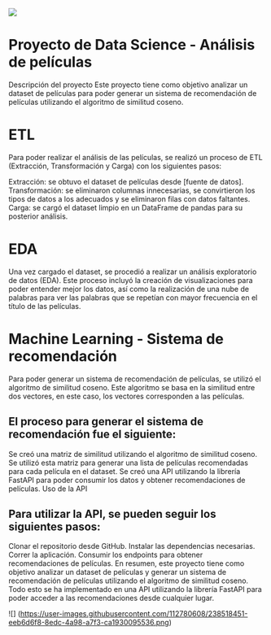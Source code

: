 ![](https://user-images.githubusercontent.com/112780608/238518446-91bc87a4-acc2-43d6-a80d-0ee51b785589.png)

# Proyecto de Data Science - Análisis de películas
Descripción del proyecto
Este proyecto tiene como objetivo analizar un dataset de películas para poder generar un sistema de recomendación de películas utilizando el algoritmo de similitud coseno.

# ETL
Para poder realizar el análisis de las películas, se realizó un proceso de ETL (Extracción, Transformación y Carga) con los siguientes pasos:

Extracción: se obtuvo el dataset de películas desde [fuente de datos].
Transformación: se eliminaron columnas innecesarias, se convirtieron los tipos de datos a los adecuados y se eliminaron filas con datos faltantes.
Carga: se cargó el dataset limpio en un DataFrame de pandas para su posterior análisis.
# EDA
Una vez cargado el dataset, se procedió a realizar un análisis exploratorio de datos (EDA). Este proceso incluyó la creación de visualizaciones para poder entender mejor los datos, así como la realización de una nube de palabras para ver las palabras que se repetían con mayor frecuencia en el título de las películas.

# Machine Learning - Sistema de recomendación
Para poder generar un sistema de recomendación de películas, se utilizó el algoritmo de similitud coseno. Este algoritmo se basa en la similitud entre dos vectores, en este caso, los vectores corresponden a las películas.

## El proceso para generar el sistema de recomendación fue el siguiente:

Se creó una matriz de similitud utilizando el algoritmo de similitud coseno.
Se utilizó esta matriz para generar una lista de películas recomendadas para cada película en el dataset.
Se creó una API utilizando la librería FastAPI para poder consumir los datos y obtener recomendaciones de películas.
Uso de la API
## Para utilizar la API, se pueden seguir los siguientes pasos:

Clonar el repositorio desde GitHub.
Instalar las dependencias necesarias.
Correr la aplicación.
Consumir los endpoints para obtener recomendaciones de películas.
En resumen, este proyecto tiene como objetivo analizar un dataset de películas y generar un sistema de recomendación de películas utilizando el algoritmo de similitud coseno. Todo esto se ha implementado en una API utilizando la librería FastAPI para poder acceder a las recomendaciones desde cualquier lugar.

![] (https://user-images.githubusercontent.com/112780608/238518451-eeb6d6f8-8edc-4a98-a7f3-ca1930095536.png)

